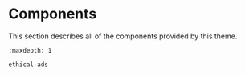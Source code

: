 # Components

This section describes all of the components provided by this theme.

```{toctree}
:maxdepth: 1

ethical-ads
```
